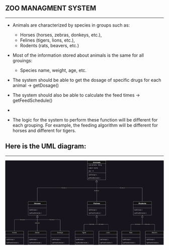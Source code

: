 ## ZOO MANAGMENT SYSTEM
-------------------------

- Animals are characterized by species in groups such as:

    - Horses (horses, zebras, donkeys, etc.),
    - Felines (tigers, lions, etc.),
    - Rodents (rats, beavers, etc.)

- Most of the information stored about animals is the same for all grouings:

    - Species name, weight, age, etc.

- The system should be able to get the dosage of specific drugs for each animal -> getDosage()

- The system should also be able to calculate the feed times -> getFeedSchedule()
- 
- The logic for the system to perform these function will be different for each grouping. For example, the feeding algorithm will be different for horses and different for tigers.


Here is the UML diagram:
-

---------------------------

![oop2](https://github.com/DTPAaron/PatikaJava/blob/master/src/OOP/ZooManagementSystem/zooManagementSystem.jpg)
